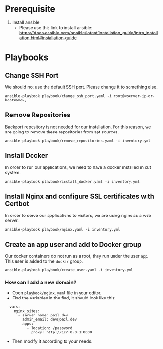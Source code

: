 # Prerequisite
1. Install ansible
   - Please use this link to install ansible: https://docs.ansible.com/ansible/latest/installation_guide/intro_installation.html#installation-guide

# Playbooks

## Change SSH Port
We should not use the default SSH port. Please change it to something else.
```
ansible-playbook playbook/change_ssh_port.yaml -i root@<server-ip-or-hostname>,
```

## Remove Repositories
Backport repository is not needed for our installation. For this reason,
we are going to remove these repositories from apt sources.
```
ansible-playbook playbook/remove_repositories.yaml -i inventory.yml
```

## Install Docker
In order to run our applications, we need to have a docker installed in out system.
```
ansible-playbook playbook/install_docker.yaml -i inventory.yml
```

## Install Nginx and configure SSL certificates with Certbot
In order to serve our applications to visitors, we are using nginx as a web server.
```
ansible-playbook playbook/nginx.yaml -i inventory.yml
```

## Create an app user and add to Docker group
Our docker containers do not run as a root, they run under the user `app`. This
user is added to the `docker` group.
```
ansible-playbook playbook/create_user.yaml -i inventory.yml
```

### How can I add a new domain?
- Open `playbook/nginx.yaml` file in your editor.
- Find the variables in the find, it should look like this:
```
  vars:
    nginx_sites:
      - server_name: pazl.dev
        admin_email: dev@pazl.dev
        apps:
          - location: /password
            proxy: http://127.0.0.1:8000
```
- Then modify it according to your needs.

